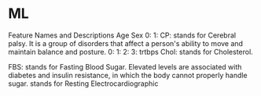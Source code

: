 # ML

Feature Names and Descriptions
Age
Sex
 0: 1:
CP: stands for Cerebral palsy. It is a group of disorders that affect a person's ability to move and maintain balance and posture.
 0: 1: 2: 3:
trtbps
Chol: stands for Cholesterol.
  
FBS: stands for Fasting Blood Sugar. Elevated levels are associated with diabetes and insulin resistance, in which the body cannot properly handle sugar.
 stands for Resting Electrocardiographic

